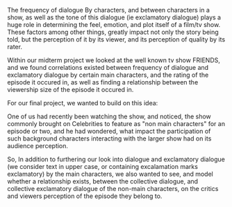 The frequency of dialogue By characters, and between characters in a show, as well as the tone of this dialogue (ie exclamatory dialogue) plays a huge role in determining the feel, emotion, and plot itself of a film/tv show. These factors among other things, greatly impact not only the story being told, but the perception of it by its viewer, and its perception of quality by its rater.

Within our midterm project we looked at the well known tv show FRIENDS, and we found correlations existed between frequency of dialogue and exclamatory dialogue by certain main characters, and the rating of the episode it occured in, as well as finding a relationship between the viewership size of the episode it occured in.

For our final project, we wanted to build on this idea:

One of us had recently been watching the show, and noticed, the show commonly brought on Celebrities to feature as "non main characters" for an episode or two, and he had wondered, what impact the participation of such background characters interacting with the larger show had on its audience perception.

So, In addition to furthering our look into dialogue and exclamatory dialogue (we consider text in upper case, or containing excalamation marks exclamatory) by the main characters, we also wanted to see, and model whether a relationship exists, between the collective dialogue, and collective exclamatory dialogue of the non-main characters, on the critics and viewers perception of the episode they belong to.
